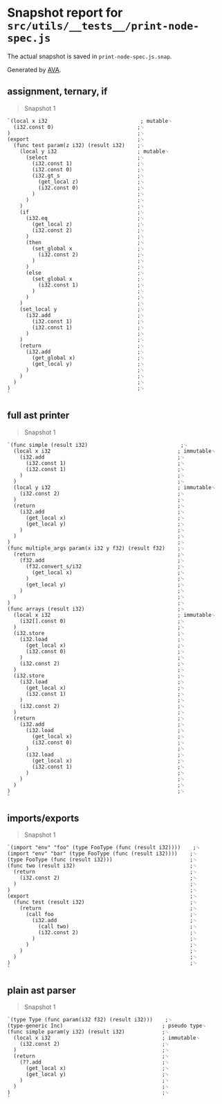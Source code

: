 # Snapshot report for `src/utils/__tests__/print-node-spec.js`

The actual snapshot is saved in `print-node-spec.js.snap`.

Generated by [AVA](https://ava.li).

## assignment, ternary, if

> Snapshot 1

    `(local x i32                              ; mutable␊
      (i32.const 0)                           ;␊
    )                                         ;␊
    (export                                   ;␊
      (func test param(z i32) (result i32)    ;␊
        (local y i32                          ; mutable␊
          (select                             ;␊
            (i32.const 1)                     ;␊
            (i32.const 0)                     ;␊
            (i32.gt_s                         ;␊
              (get_local z)                   ;␊
              (i32.const 0)                   ;␊
            )                                 ;␊
          )                                   ;␊
        )                                     ;␊
        (if                                   ;␊
          (i32.eq                             ;␊
            (get_local z)                     ;␊
            (i32.const 2)                     ;␊
          )                                   ;␊
          (then                               ;␊
            (set_global x                     ;␊
              (i32.const 2)                   ;␊
            )                                 ;␊
          )                                   ;␊
          (else                               ;␊
            (set_global x                     ;␊
              (i32.const 1)                   ;␊
            )                                 ;␊
          )                                   ;␊
        )                                     ;␊
        (set_local y                          ;␊
          (i32.add                            ;␊
            (i32.const 1)                     ;␊
            (i32.const 1)                     ;␊
          )                                   ;␊
        )                                     ;␊
        (return                               ;␊
          (i32.add                            ;␊
            (get_global x)                    ;␊
            (get_local y)                     ;␊
          )                                   ;␊
        )                                     ;␊
      )                                       ;␊
    )                                         ;␊
    `

## full ast printer

> Snapshot 1

    `(func simple (result i32)                              ;␊
      (local x i32                                         ; immutable␊
        (i32.add                                           ;␊
          (i32.const 1)                                    ;␊
          (i32.const 1)                                    ;␊
        )                                                  ;␊
      )                                                    ;␊
      (local y i32                                         ; immutable␊
        (i32.const 2)                                      ;␊
      )                                                    ;␊
      (return                                              ;␊
        (i32.add                                           ;␊
          (get_local x)                                    ;␊
          (get_local y)                                    ;␊
        )                                                  ;␊
      )                                                    ;␊
    )                                                      ;␊
    (func multiple_args param(x i32 y f32) (result f32)    ;␊
      (return                                              ;␊
        (f32.add                                           ;␊
          (f32.convert_s/i32                               ;␊
            (get_local x)                                  ;␊
          )                                                ;␊
          (get_local y)                                    ;␊
        )                                                  ;␊
      )                                                    ;␊
    )                                                      ;␊
    (func arrays (result i32)                              ;␊
      (local x i32                                         ; immutable␊
        (i32[].const 0)                                    ;␊
      )                                                    ;␊
      (i32.store                                           ;␊
        (i32.load                                          ;␊
          (get_local x)                                    ;␊
          (i32.const 0)                                    ;␊
        )                                                  ;␊
        (i32.const 2)                                      ;␊
      )                                                    ;␊
      (i32.store                                           ;␊
        (i32.load                                          ;␊
          (get_local x)                                    ;␊
          (i32.const 1)                                    ;␊
        )                                                  ;␊
        (i32.const 2)                                      ;␊
      )                                                    ;␊
      (return                                              ;␊
        (i32.add                                           ;␊
          (i32.load                                        ;␊
            (get_local x)                                  ;␊
            (i32.const 0)                                  ;␊
          )                                                ;␊
          (i32.load                                        ;␊
            (get_local x)                                  ;␊
            (i32.const 1)                                  ;␊
          )                                                ;␊
        )                                                  ;␊
      )                                                    ;␊
    )                                                      ;␊
    `

## imports/exports

> Snapshot 1

    `(import "env" "foo" (type FooType (func (result i32))))    ;␊
    (import "env" "bar" (type FooType (func (result i32))))    ;␊
    (type FooType (func (result i32)))                         ;␊
    (func two (result i32)                                     ;␊
      (return                                                  ;␊
        (i32.const 2)                                          ;␊
      )                                                        ;␊
    )                                                          ;␊
    (export                                                    ;␊
      (func test (result i32)                                  ;␊
        (return                                                ;␊
          (call foo                                            ;␊
            (i32.add                                           ;␊
              (call two)                                       ;␊
              (i32.const 2)                                    ;␊
            )                                                  ;␊
          )                                                    ;␊
        )                                                      ;␊
      )                                                        ;␊
    )                                                          ;␊
    `

## plain ast parser

> Snapshot 1

    `(type Type (func param(i32 f32) (result i32)))    ;␊
    (type-generic Inc)                                ; pseudo type␊
    (func simple param(y i32) (result i32)            ;␊
      (local x i32                                    ; immutable␊
        (i32.const 2)                                 ;␊
      )                                               ;␊
      (return                                         ;␊
        (??.add                                       ;␊
          (get_local x)                               ;␊
          (get_local y)                               ;␊
        )                                             ;␊
      )                                               ;␊
    )                                                 ;␊
    `
